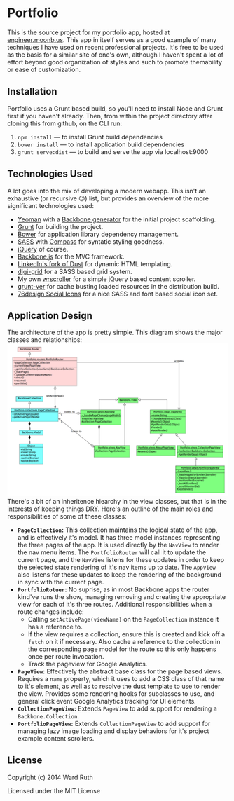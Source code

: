 # Portfolio
This is the source project for my portfolio app, hosted at [engineer.moonb.us](http://engineer.moonb.us). This app in itself serves  as a good example of many techniques I have used on recent professional projects. It's free to be used as the basis for a similar site of one's own, although I haven't spent a lot of effort beyond good organization of styles and such to promote themability or ease of customization.
## Installation
Portfolio uses a Grunt based build, so you'll need to install Node and Grunt first if you haven't already. Then, from within the project directory after cloning this from github, on the CLI run:

1. `npm install` — to install Grunt build dependencies
2. `bower install` — to install application build dependencies
3. `grunt serve:dist` — to build and serve the app via localhost:9000

## Technologies Used
A lot goes into the mix of developing a modern webapp. This isn't an exhaustive (or recursive :wink:) list, but provides an overview of the more significant technologies used:

* [Yeoman](http://yeoman.io/) with a [Backbone generator](https://github.com/yeoman/generator-backbone) for the initial project scaffolding.
* [Grunt](http://gruntjs.com/) for building the project.
* [Bower](http://bower.io/) for application library dependency management.
* [SASS](http://sass-lang.com/) with [Compass](http://compass-style.org/install/) for syntatic styling goodness.
* [jQuery](http://jquery.com/) of course.
* [Backbone.js](http://backbonejs.org/) for the MVC framework.
* [LinkedIn's fork of Dust](https://github.com/linkedin/dustjs) for dynamic HTML templating.
* [digi-grid](https://github.com/digitaljhelms/digi-grid) for a SASS based grid system.
* My own [wrscroller](https://github.com/wruth/wrscroller) for a simple jQuery based content scroller.
* [grunt-ver](https://github.com/chrisdanford/grunt-ver) for cache busting loaded resources in the distribution build.
* [76design Social Icons](https://github.com/76design/76d-social-icons) for a nice SASS and font based social icon set.

## Application Design
The architecture of the app is pretty simple. This diagram shows the major classes and relationships:
![Class Diagram](/uml/class_diagram.png?raw=true "Portfolio Class Diagram")
There's a bit of an inheritence hiearchy in the view classes, but that is in the interests of keeping things DRY. Here's an outline of the main roles and responsibilities of some of these classes:

* **`PageCollection`:**  This collection maintains the logical state of the app, and is effectively it's model. It has three model instances representing the three pages of the app. It is used directly by the `NavView` to render the nav menu items. The `PortfolioRouter` will call it to update the current page, and the `NavView` listens for these updates in order to keep the selected state rendering of it's nav items up to date. The `AppView` also listens for these updates to keep the rendering of the background in sync with the current page.
* **`PortfolioRotuer`:**  No suprise, as in most Backbone apps the router kind've runs the show, managing removing and creating the appropriate view for each of it's three routes. Additional responsibilities when a route changes include:
	* Calling `setActivePage(viewName)` on the `PageCollection` instance it has a reference to.
	* If the view requires a collection, ensure this is created and kick off a `fetch` on it if necessary. Also cache a reference to the collection in the corresponding page model for the route so this only happens once per route invocation.
	* Track the pageview for Google Analytics.
* **`PageView`:**  Effectively the abstract base class for the page based views. Requires a `name` property, which it uses to add a CSS class of that name to it's element, as well as to resolve the dust template to use to render the view. Provides some rendering hooks for subclasses to use, and general click event Google Analytics tracking for UI elements.
* **`CollectionPageView`:**  Extends `PageView` to add support for rendering a `Backbone.Collection`.
* **`PortfolioPageView`:** Extends `CollectionPageView` to add support for managing lazy image loading and display behaviors for it's project example content scrollers.




## License
Copyright (c) 2014 Ward Ruth

Licensed under the MIT License